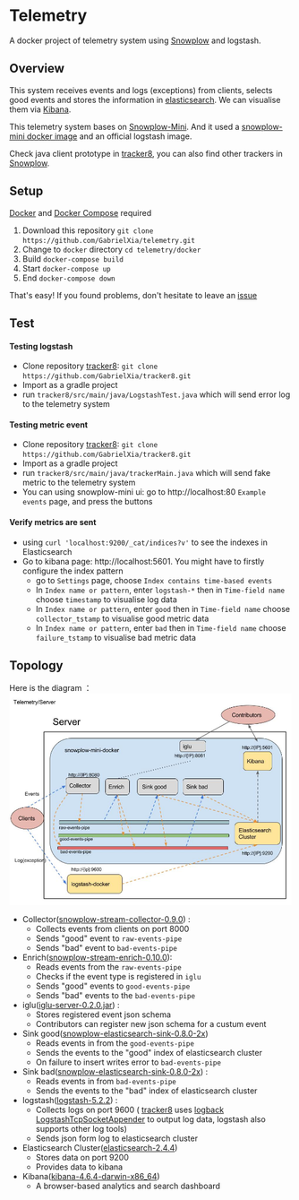 Telemetry
=========

A docker project of telemetry system using [Snowplow](https://github.com/snowplow/snowplow) and logstash.

Overview
--------

This system receives events and logs (exceptions) from clients, selects good events and stores the information in [elasticsearch](https://github.com/elastic/elasticsearch). We can visualise them via [Kibana](https://github.com/elastic/kibana).

This telemetry system bases on [Snowplow-Mini](https://github.com/snowplow/snowplow-mini). And it used a [snowplow-mini docker image](https://hub.docker.com/r/mrosack/snowplow-mini/) and an official logstash image.

Check java client prototype in [tracker8](https://github.com/GabrielXia/tracker8), you can also find other trackers in [Snowplow](https://github.com/snowplow/snowplow/tree/master/1-trackers).

Setup
------

[Docker](https://www.docker.com/get-docker) and [Docker Compose](https://docs.docker.com/compose/install/) required
1. Download this repository `git clone https://github.com/GabrielXia/telemetry.git`
2. Change to `docker` directory `cd telemetry/docker`
3. Build `docker-compose build`
4. Start `docker-compose up`
5. End `docker-compose down`

That's easy! If you found problems, don't hesitate to leave an [issue](https://github.com/GabrielXia/telemetry/issues)

Test
----

#### Testing logstash

- Clone repository [tracker8](https://github.com/GabrielXia/tracker8): `git clone https://github.com/GabrielXia/tracker8.git`
- Import as a gradle project
- run `tracker8/src/main/java/LogstashTest.java` which will send error log to the telemetry system

#### Testing metric event

- Clone repository [tracker8](https://github.com/GabrielXia/tracker8): `git clone https://github.com/GabrielXia/tracker8.git`
- Import as a gradle project
- run `tracker8/src/main/java/trackerMain.java` which will send fake metric to the telemetry system
- You can using snowplow-mini ui: go to http://localhost:80 `Example events` page, and press the buttons

#### Verify metrics are sent

- using `curl 'localhost:9200/_cat/indices?v'` to see the indexes in Elasticsearch
- Go to kibana page: http://localhost:5601. You might have to firstly configure the index pattern
  - go to `Settings` page, choose `Index contains time-based events`
  - In `Index name or pattern`, enter `logstash-*` then in `Time-field name` choose `timestamp` to visualise log data
  - In `Index name or pattern`, enter `good` then in `Time-field name` choose `collector_tstamp` to visualise good metric data
  - In `Index name or pattern`, enter `bad` then in `Time-field name` choose `failure_tstamp` to visualise bad metric data

Topology
--------

Here is the diagram ：
![](pictures/telemetry-docker.jpg)
- Collector([snowplow-stream-collector-0.9.0](https://github.com/snowplow/snowplow/tree/master/2-collectors/scala-stream-collector)) :
  - Collects events from clients on port 8000
  - Sends "good" event to `raw-events-pipe`
  - Sends "bad" event to `bad-events-pipe`
- Enrich([snowplow-stream-enrich-0.10.0](https://github.com/snowplow/snowplow/tree/master/3-enrich/stream-enrich)):
  - Reads events from the `raw-events-pipe`
  - Checks if the event type is registered in `iglu`
  - Sends "good" events to `good-events-pipe`
  - Sends "bad" events to the `bad-events-pipe`
- iglu([iglu-server-0.2.0.jar](https://github.com/snowplow/iglu)) :
  - Stores registered event json schema
  - Contributors can register new json schema for a custum event
- Sink good([snowplow-elasticsearch-sink-0.8.0-2x](https://github.com/snowplow/snowplow/tree/master/4-storage/kinesis-elasticsearch-sink))
  - Reads events in from the `good-events-pipe`
  - Sends the events to the "good" index of elasticsearch cluster
  - On failure to insert writes error to `bad-events-pipe`
- Sink bad([snowplow-elasticsearch-sink-0.8.0-2x](https://github.com/snowplow/snowplow/tree/master/4-storage/kinesis-elasticsearch-sink)) :
  - Reads events in from `bad-events-pipe`
  - Sends the events to the "bad" index of elasticsearch cluster
- logstash([logstash-5.2.2](https://github.com/elastic/logstash)) :
  - Collects logs on port 9600 ( [tracker8](https://github.com/GabrielXia/tracker8) uses [logback LogstashTcpSocketAppender](https://github.com/logstash/logstash-logback-encoder) to output log data, logstash also supports other log tools)
  - Sends json form log to elasticsearch cluster
- Elasticsearch Cluster([elasticsearch-2.4.4](https://github.com/elastic/elasticsearch))
  - Stores data on port 9200
  - Provides data to kibana
- Kibana([kibana-4.6.4-darwin-x86_64](https://github.com/elastic/kibana))
  - A browser-based analytics and search dashboard
